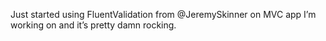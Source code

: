 <!--
id: 368479450
link: http://kevinisom.info/post/368479450/just-started-using-fluentvalidation-from
slug: just-started-using-fluentvalidation-from
date: Wed Feb 03 2010 21:34:33 GMT+1300 (NZDT)
raw: {"blog_name":"kevinisom","id":368479450,"post_url":"http://kevinisom.info/post/368479450/just-started-using-fluentvalidation-from","slug":"just-started-using-fluentvalidation-from","type":"text","date":"2010-02-03 08:34:33 GMT","timestamp":1265186073,"state":"published","format":"html","reblog_key":"BteGdEeZ","tags":[],"short_url":"http://tmblr.co/Zw68YyLzepQ","highlighted":[],"feed_item":"http://twitter.com/kev_nz/statuses/8580170460","from_feed_id":"650289","note_count":0,"title":null,"body":"<p>Just started using FluentValidation from @JeremySkinner on MVC app I&#8217;m working on and it&#8217;s pretty damn rocking.</p>"}
publish: 2010-02-03
tags: 
title: null
-->


Just started using FluentValidation from @JeremySkinner on MVC app I’m
working on and it’s pretty damn rocking.


